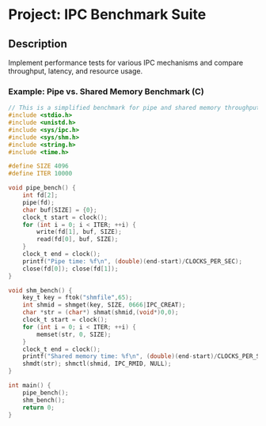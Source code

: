 # Project: IPC Benchmark Suite

## Description
Implement performance tests for various IPC mechanisms and compare throughput, latency, and resource usage.

### Example: Pipe vs. Shared Memory Benchmark (C)
```c
// This is a simplified benchmark for pipe and shared memory throughput
#include <stdio.h>
#include <unistd.h>
#include <sys/ipc.h>
#include <sys/shm.h>
#include <string.h>
#include <time.h>

#define SIZE 4096
#define ITER 10000

void pipe_bench() {
    int fd[2];
    pipe(fd);
    char buf[SIZE] = {0};
    clock_t start = clock();
    for (int i = 0; i < ITER; ++i) {
        write(fd[1], buf, SIZE);
        read(fd[0], buf, SIZE);
    }
    clock_t end = clock();
    printf("Pipe time: %f\n", (double)(end-start)/CLOCKS_PER_SEC);
    close(fd[0]); close(fd[1]);
}

void shm_bench() {
    key_t key = ftok("shmfile",65);
    int shmid = shmget(key, SIZE, 0666|IPC_CREAT);
    char *str = (char*) shmat(shmid,(void*)0,0);
    clock_t start = clock();
    for (int i = 0; i < ITER; ++i) {
        memset(str, 0, SIZE);
    }
    clock_t end = clock();
    printf("Shared memory time: %f\n", (double)(end-start)/CLOCKS_PER_SEC);
    shmdt(str); shmctl(shmid, IPC_RMID, NULL);
}

int main() {
    pipe_bench();
    shm_bench();
    return 0;
}
```
